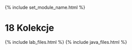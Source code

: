 {% include set_module_name.html %}
# 18 Kolekcje
{% include lab_files.html %}
{% include java_files.html %}